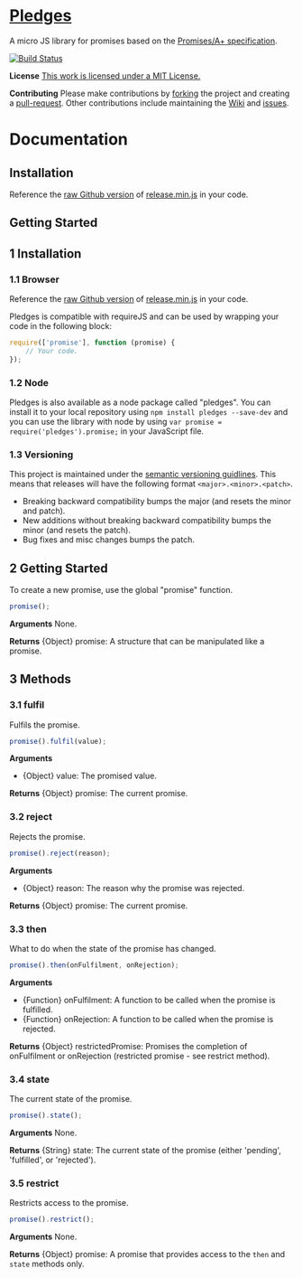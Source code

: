# [Pledges](https://www.github.com/ryansmith94/Pledges)
A micro JS library for promises based on the [Promises/A+ specification](http://promises-aplus.github.io/promises-spec/).

[![Build Status](https://travis-ci.org/ryansmith94/Pledges.png)](https://travis-ci.org/ryansmith94/Pledges)

**License**
[This work is licensed under a MIT License.](https://github.com/ryansmith94/Pledges/blob/master/license.md)

**Contributing**
Please make contributions by [forking](https://github.com/ryansmith94/Pledges/fork "/fork") the project and creating a [pull-request](https://github.com/ryansmith94/Pledges/pull/new/master "/pull-request"). Other contributions include maintaining the [Wiki](https://github.com/ryansmith94/Pledges/wiki "/wiki") and [issues](https://github.com/ryansmith94/Pledges/issues?state=open "/issues").

# Documentation
## Installation
Reference the [raw Github version](https://raw.github.com/ryansmith94/Pledges/master/build/release.min.js) of [release.min.js](https://www.github.com/ryansmith94/Pledges/blob/master/build/release.min.js) in your code.

## Getting Started
## 1 Installation
### 1.1 Browser
Reference the [raw Github version](https://raw.github.com/ryansmith94/Pledges/master/build/release.min.js) of [release.min.js](https://www.github.com/ryansmith94/Pledges/blob/master/build/release.min.js) in your code.

Pledges is compatible with requireJS and can be used by wrapping your code in the following block:
```JavaScript
require(['promise'], function (promise) {
	// Your code.
});
```

### 1.2 Node
Pledges is also available as a node package called "pledges". You can install it to your local repository using `npm install pledges --save-dev` and you can use the library with node by using `var promise = require('pledges').promise;` in your JavaScript file.

### 1.3 Versioning
This project is maintained under the [semantic versioning guidlines](http://semver.org/). This means that releases will have the following format `<major>.<minor>.<patch>`.
* Breaking backward compatibility bumps the major (and resets the minor and patch).
* New additions without breaking backward compatibility bumps the minor (and resets the patch).
* Bug fixes and misc changes bumps the patch.

## 2 Getting Started
To create a new promise, use the global "promise" function.
```JavaScript
promise();
```

**Arguments**
None.

**Returns**
{Object} promise: A structure that can be manipulated like a promise.

## 3 Methods
### 3.1 fulfil
Fulfils the promise.
```JavaScript
promise().fulfil(value);
```

**Arguments**
* {Object} value: The promised value.

**Returns**
{Object} promise: The current promise.

### 3.2 reject
Rejects the promise.
```JavaScript
promise().reject(reason);
```

**Arguments**
* {Object} reason: The reason why the promise was rejected.

**Returns**
{Object} promise: The current promise.

### 3.3 then
What to do when the state of the promise has changed.
```JavaScript
promise().then(onFulfilment, onRejection);
```

**Arguments**
* {Function} onFulfilment: A function to be called when the promise is fulfilled.
* {Function} onRejection: A function to be called when the promise is rejected.

**Returns**
{Object} restrictedPromise: Promises the completion of onFulfilment or onRejection (restricted promise - see restrict method).

### 3.4 state
The current state of the promise.
```JavaScript
promise().state();
```

**Arguments**
None.

**Returns**
{String} state: The current state of the promise (either 'pending', 'fulfilled', or 'rejected').

### 3.5 restrict
Restricts access to the promise.
```JavaScript
promise().restrict();
```

**Arguments**
None.

**Returns**
{Object} promise: A promise that provides access to the `then` and `state` methods only.
